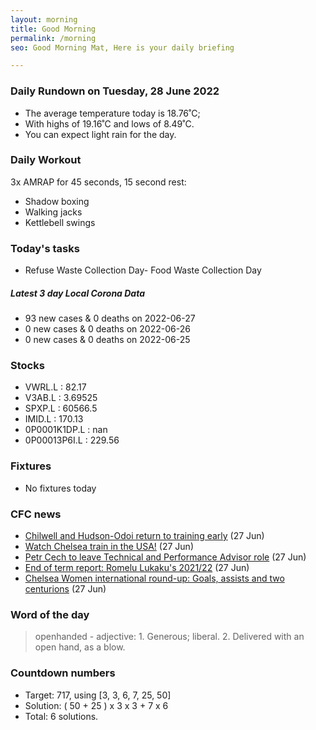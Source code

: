 ```yaml
---
layout: morning
title: Good Morning
permalink: /morning
seo: Good Morning Mat, Here is your daily briefing

---
```


<!-- weather_marker starts -->
### Daily Rundown on Tuesday, 28 June 2022

- The average temperature today is 18.76˚C;
- With highs of 19.16˚C and lows of 8.49˚C.
- You can expect light rain for the day.

<!-- weather_marker ends -->

### Daily Workout
<!-- workout_marker starts -->
3x AMRAP for 45 seconds, 15 second rest:

- Shadow boxing
- Walking jacks
- Kettlebell swings

<!-- workout_marker ends -->

### Today's tasks
<!-- task_marker starts -->
- Refuse Waste Collection Day- Food Waste Collection Day
<!-- task_marker ends -->

<!-- c19_marker starts -->
##### Latest 3 day Local Corona Data

- 93 new cases & 0 deaths on 2022-06-27
- 0 new cases & 0 deaths on 2022-06-26
- 0 new cases & 0 deaths on 2022-06-25

<!-- c19_marker ends -->

### Stocks

<!-- stocks_marker starts -->

- VWRL.L : 82.17
- V3AB.L : 3.69525
- SPXP.L : 60566.5
- IMID.L : 170.13
- 0P0001K1DP.L : nan
- 0P00013P6I.L : 229.56

<!-- stocks_marker ends -->

### Fixtures

<!-- sports_marker starts -->

- No fixtures today
<!-- sports_marker ends -->

### CFC news

<!-- cfc_marker starts -->
- [Chilwell and Hudson-Odoi return to training early](https://www.chelseafc.com/en/news/2022/06/27/chilwell-and-hudson-odoi-return-to-training-early) (27 Jun)
- [Watch Chelsea train in the USA!](https://www.chelseafc.com/en/news/2022/06/27/watch-chelsea-train-in-the-usa-) (27 Jun)
- [Petr Cech to leave Technical and Performance Advisor role](https://www.chelseafc.com/en/news/2022/06/27/petr-cech-to-leave-technical-and-performance-advisor-role) (27 Jun)
- [End of term report: Romelu Lukaku's 2021/22](https://www.chelseafc.com/en/news/2022/06/27/end-of-term-report--romelu-lukaku-s-2021-22) (27 Jun)
- [Chelsea Women international round-up: Goals, assists and two centurions](https://www.chelseafc.com/en/news/2022/06/27/chelsea-women-international-round-up-) (27 Jun)

<!-- cfc_marker ends -->

### Word of the day
<!-- word_marker starts -->

 > openhanded - adjective: 1. Generous; liberal. 2. Delivered with an open hand, as a blow.

<!-- word_marker ends -->

### Countdown numbers
<!-- game_marker starts -->

- Target: 717, using [3, 3, 6, 7, 25, 50]
- Solution: ( 50 + 25 ) x 3 x 3 + 7 x 6
- Total: 6 solutions.

<!-- game_marker ends -->